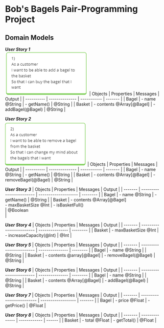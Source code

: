 # Bob's Bagels Pair-Programming Project

## Domain Models

<b><i>User Story 1</i></b>
<br>![User Story 1](image.png)
| Objects    | Properties     | Messages    | Output  |
| ---------- | -------------- | ----------- | ------- |
| Bagel      | - name @String | - getName() | @String | 
| Basket     | - contents @Array[@Bagel] | - addBagel(@Bagel) | @String |

<b><i>User Story 2</i></b>
<br>![User Story 2](image-1.png)
| Objects    | Properties     | Messages    | Output  |
| ---------- | -------------- | ----------- | ------- |
| Bagel      | - name @String | - getName() | @String | 
| Basket     | - contents @Array[@Bagel] | - removeBagel(@Bagel) | @String |

<b><i>User Story 3</i></b> 
| Objects | Properties               | Messages             | Output   |
| ------- | ------------------------ | -------------------- | -------- |
| Bagel   | - name @String           | - getName()          | @String  |
| Basket  | - contents @Array[@Bagel] <br> - maxBasketSize @Int | - isBasketFull() <br>     | @Boolean <br> |

<b><i>User Story 4</i></b> 
| Objects | Properties               | Messages        | Output   |
| ------- | ------------------------ | --------------- | -------- |
| Basket  | - maxBasketSize @Int | - increaseCapacity(@Int) | @Int |

<b><i>User Story 5</i></b> 
| Objects | Properties               | Messages        | Output   |
| ------- | ------------------------ | --------------- | -------- |
| Bagel   | - name @String           |                 | @String  |
| Basket  | - contents @array[@Bagel] | - removeBagel(@Bagel) | @String |

<b><i>User Story 6</i></b> 
| Objects | Properties               | Messages        | Output   |
| ------- | ------------------------ | --------------- | -------- |
| Bagel   | - name @String           |                 | @String  |
| Basket  | - contents @Array[@Bagel] | - addBagel(@Bagel) | @String |

<b><i>User Story 7</i></b> 
| Objects | Properties                | Messages           | Output  |
| ------- | ------------------------- | ------------------ | ------- |
| Bagel   | - price @Float            |  - getPrice()      | @Float  |

<b><i>User Story 8</i></b> 
| Objects | Properties     | Messages     | Output |
| ------- | -------------- | ------------ | ------ |
| Basket  | - total @Float | - getTotal() | @Float |
